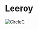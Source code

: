 # Leeroy
[![CircleCI](https://circleci.com/gh/johnnykwwang/leeroyhq.svg?style=svg)](https://circleci.com/gh/johnnykwwang/leeroyhq)
